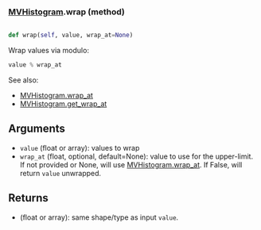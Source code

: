 ### [MVHistogram](MVHistogram.md).wrap (method)


```py

def wrap(self, value, wrap_at=None)

```



Wrap values via modulo:

```py
value % wrap_at
```

See also:

* [MVHistogram.wrap_at](MVHistogram.wrap_at.md)
* [MVHistogram.get_wrap_at](MVHistogram.get_wrap_at.md)

Arguments
------------
* `value` (float or array): values to wrap
* `wrap_at` (float, optional, default=None): value to use for the upper-limit.
    If not provided or None, will use [MVHistogram.wrap_at](MVHistogram.wrap_at.md).  If False,
    will return `value` unwrapped.

Returns
----------
* (float or array): same shape/type as input `value`.

